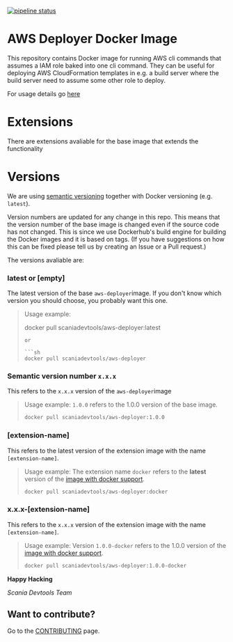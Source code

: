 [![pipeline status](https://gitlab.com/scaniadevtools/aws-deployer/badges/master/pipeline.svg)](https://gitlab.com/scaniadevtools/aws-deployer/commits/master)

AWS Deployer Docker Image
=================================
This repository contains Docker image for running AWS cli commands that assumes a IAM role baked into one cli command. They can be useful for deploying AWS CloudFormation templates in e.g. a build server where the build server need to assume some other role to deploy.

For usage details go [here](aws-deployer)

Extensions
=========
There are extensions avaliable for the base image that extends the functionality 

Versions
========
We are using [semantic versioning](https://semver.org/) together with Docker versioning (e.g.  ``latest``).

Version numbers are updated for any change in this repo. This means that the version number of the base image is changed even if the source code has not changed. This is since we use Dockerhub's build engine for building the Docker images and it is based on tags. (If you have suggestions on how this can be fixed please tell us by creating an Issue or a Pull request.)

The versions avaliable are:

###  latest  or [empty] 
The latest version of the base ``aws-deployer``image. If you don't know which version you should choose, you probably want this one.

> Usage example:
> 
> 
>docker pull scaniadevtools/aws-deployer:latest
>```
> or
> 
> ```sh
>docker pull scaniadevtools/aws-deployer
>```

### Semantic version number ``x.x.x``
This refers to the ``x.x.x`` version of the ``aws-deployer``image

> Usage example: ``1.0.0`` refers to the 1.0.0 version of the base image.
> 
> ```sh
>docker pull scaniadevtools/aws-deployer:1.0.0
>```

### [extension-name]
This refers to the latest version of the extension image with the name ``[extension-name]``.  

> Usage example: The extension name ``docker`` refers to the **latest** version of the [image with docker support](aws-deployer-docker).
>
>```sh
>docker pull scaniadevtools/aws-deployer:docker
>```

### x.x.x-[extension-name]
This refers to the ``x.x.x`` version of the extension image with the name ``[extension-name]``. 

> Usage example: Version ``1.0.0-docker`` refers to the 1.0.0 version of the [image with docker support](aws-deployer-docker).
>
> ```sh
> docker pull scaniadevtools/aws-deployer:1.0.0-docker
> ```

__Happy Hacking__

*Scania Devtools Team*

## Want to contribute?
Go to the [CONTRIBUTING]("CONTRIBUTING.md") page.
